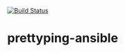 [![Build Status](https://travis-ci.org/r2dkennobi/prettyping-ansible.svg?branch=master)](https://travis-ci.org/r2dkennobi/prettyping-ansible)

# prettyping-ansible
